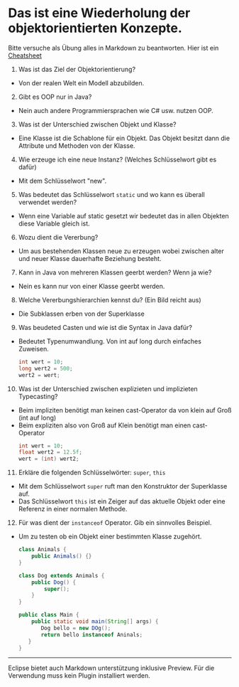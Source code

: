 # Das ist eine Wiederholung der objektorientierten Konzepte.

Bitte versuche als Übung alles in Markdown zu beantworten. Hier ist ein [Cheatsheet](https://github.com/adam-p/markdown-here/wiki/Markdown-Cheatsheet)

1. Was ist das Ziel der Objektorientierung?
 * Von der realen Welt ein Modell abzubilden.
2. Gibt es OOP nur in Java?
 * Nein auch andere Programmiersprachen wie C# usw. nutzen OOP.
3. Was ist der Unterschied zwischen Objekt und Klasse?
 * Eine Klasse ist die Schablone für ein Objekt. Das Objekt besitzt dann die Attribute und Methoden von der Klasse.
4. Wie erzeuge ich eine neue Instanz? (Welches Schlüsselwort gibt es dafür)
 *  Mit dem Schlüsselwort "new". 
5. Was bedeutet das Schlüsselwort `static` und wo kann es überall verwendet werden?
 * Wenn eine Variable auf static gesetzt wir bedeutet das in allen Objekten diese Variable gleich ist.
6. Wozu dient die Vererbung?
 * Um aus bestehenden Klassen neue zu erzeugen wobei zwischen alter und neuer Klasse dauerhafte Beziehung besteht.
7. Kann in Java von mehreren Klassen geerbt werden? Wenn ja wie?
 * Nein es kann nur von einer Klasse geerbt werden.
8. Welche Vererbungshierarchien kennst du? (Ein Bild reicht aus)
  * Die Subklassen erben von der Superklasse
9. Was beudeted Casten und wie ist die Syntax in Java dafür?
  * Bedeutet Typenumwandlung.  Von int auf long durch einfaches Zuweisen. 
    ```java
    int wert = 10; 
    long wert2 = 500; 
    wert2 = wert;
    ```
10. Was ist der Unterschied zwischen explizieten und implizieten Typecasting?
 * Beim impliziten benötigt man keinen cast-Operator da von klein auf Groß (int auf long)
 * Beim expliziten also von Groß auf Klein benötigt man einen cast-Operator 
   ```java
   int wert = 10; 
   float wert2 = 12.5f; 
   wert = (int) wert2;
   ```
11. Erkläre die folgenden Schlüsselwörter: `super`, `this`
 *  Mit dem Schlüsselwort `super` ruft man den Konstruktor der Superklasse auf.
 * Das Schlüsselwort `this` ist ein Zeiger auf das aktuelle Objekt oder eine Referenz in einer normalen Methode.
12. Für was dient der `instanceof` Operator. Gib ein sinnvolles Beispiel.
 *  Um zu testen ob ein Objekt einer bestimmten Klasse zugehört.
    ```java
    class Animals {
        public Animals() {}
    }
    
    class Dog extends Animals {
        public Dog() {
            super();    
        }   
    }
    
    public class Main {
        public static void main(String[] args) {
           Dog bello = new DOg();
           return bello instanceof Aninals;
       }
    }
    ```
 ---
 Eclipse bietet auch Markdown unterstützung inklusive Preview. Für die Verwendung muss kein Plugin installiert werden.
